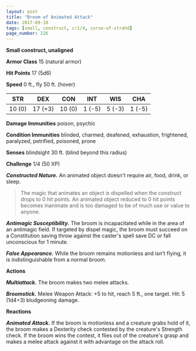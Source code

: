 ```yaml
---
layout: post
title: "Broom of Animated Attack"
date: 2017-09-10
tags: [small, construct, cr1/4, curse-of-strahd]
page_number: 226
---
```


**Small construct, unaligned**

**Armor Class** 15 (natural armor)

**Hit Points** 17 (5d6)

**Speed** 0 ft., fly 50 ft. (hover)

|   STR   |   DEX   |   CON   |   INT   |   WIS   |   CHA   |
|:-----:|:-----:|:-----:|:-----:|:-----:|:-----:|
| 10 (0) | 17 (+3) | 10 (0) | 1 (-5) | 5 (-3) | 1 (-5) |

**Damage Immunities** poison, psychic

**Condition Immunities** blinded, charmed, deafened, exhaustion, frightened, paralyzed, petrified, poisoned, prone

**Senses** blindsight 30 ft. (blind beyond this radius)

**Challenge** 1/4 (50 XP)

***Constructed Nature.*** An animated object doesn't require air, food, drink, or sleep.

>The magic that animates an object is dispelled when the construct drops to 0 hit points. An animated object reduced to 0 hit points becomes inanimate and is too damaged to be of much use or value to anyone.

***Antimagic Susceptibility.*** The broom is incapacitated while in the area of an antimagic field. If targeted by dispel magic, the broom must succeed on a Constitution saving throw against the caster's spell save DC or fall unconscious for 1 minute.

***False Appearance.*** While the broom remains motionless and isn't flying, it is indistinguishable from a normal broom.

**Actions**

***Multiattack.*** The broom makes two melee attacks.

***Broomstick.*** Melee Weapon Attack: +5 to hit, reach 5 ft., one target. Hit: 5 (1d4+3) bludgeoning damage.

**Reactions**

***Animated Attack.*** If the broom is motionless and a creature grabs hold of it, the broom makes a Dexterity check contested by the creature's Strength check. If the broom wins the contest, it flies out of the creature's grasp and makes a melee attack against it with advantage on the attack roll.

